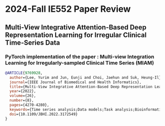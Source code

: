 # 2024-Fall IE552 Paper Review
## Multi-View Integrative Attention-Based Deep Representation Learning for Irregular Clinical Time-Series Data


### PyTorch implementation of the paper : Multi-view Integration Learning for Irregularly-sampled Clinical Time Series (MIAM)


```bibtex
@ARTICLE{9769928,
  author={Lee, Yurim and Jun, Eunji and Choi, Jaehun and Suk, Heung-Il},
  journal={IEEE Journal of Biomedical and Health Informatics}, 
  title={Multi-View Integrative Attention-Based Deep Representation Learning for Irregular Clinical Time-Series Data}, 
  year={2022},
  volume={26},
  number={8},
  pages={4270-4280},
  keywords={Time series analysis;Data models;Task analysis;Bioinformatics;Time measurement;Predictive models;Interpolation;Electronic health records;bioinformatics;irregular time series modeling;deep learning;self-attention},
  doi={10.1109/JBHI.2022.3172549}
}
```
